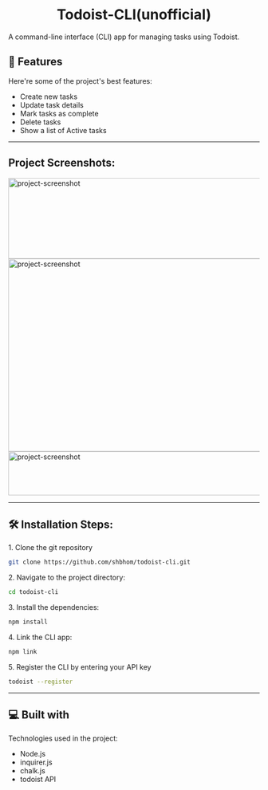 <h1 align="center" id="title">Todoist-CLI(unofficial)</h1>

<p id="description">A command-line interface (CLI) app for managing tasks using Todoist.</p>


<h2>🧐 Features</h2>

Here're some of the project's best features:

*   Create new tasks
*   Update task details
*   Mark tasks as complete
*   Delete tasks
*   Show a list of Active tasks

---

<h2>Project Screenshots:</h2>

<img src="https://drive.google.com/file/d/1zLp6PUyPGccipfzGAin2fYSplYLkCywY/view?usp=drive_link" alt="project-screenshot" width="804" height="162/">

<img src="https://drive.google.com/file/d/1nQB_zB5dqbskKAbY66iqDbR6TQLai8pK/view?usp=drive_link" alt="project-screenshot" width="624" height="387/">

<img src="https://drive.google.com/file/d/1aFSjYiB8g-BA_i2d2VgV7omMTeS-QcNL/view?usp=drive_link" alt="project-screenshot" width="583" height="88/">

---

<h2>🛠️ Installation Steps:</h2>

<p>1. Clone the git repository</p>

```bash
git clone https://github.com/shbhom/todoist-cli.git
```

<p>2. Navigate to the project directory:</p>

```bash
cd todoist-cli
```

<p>3. Install the dependencies:</p>

```bash
npm install
```

<p>4. Link the CLI app:</p>

```bash
npm link
```

<p>5. Register the CLI by entering your API key</p>

```bash
todoist --register
```

---  
  
<h2>💻 Built with</h2>

Technologies used in the project:

*   Node.js
*   inquirer.js
*   chalk.js
*   todoist API